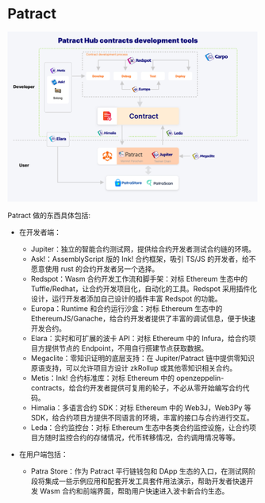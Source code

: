 # Patract

![overview](./imgs/overview.jpg)

Patract 做的东西具体包括:

* 在开发者端：

    * Jupiter：独立的智能合约测试网，提供给合约开发者测试合约链的环境。
    * Ask!：AssemblyScript 版的 Ink! 合约框架，吸引 TS/JS 的开发者，给不愿意使用 rust 的合约开发者另一个选择。
    * Redspot：Wasm 合约开发工作流和脚手架：对标 Ethereum 生态中的 Tuffle/Redhat，让合约开发项目化，自动化的工具。Redspot 采用插件化设计，运行开发者添加自己设计的插件丰富 Redspot 的功能。
    * Europa：Runtime 和合约运行沙盒：对标 Ethereum 生态中的 EthereumJS/Ganache，给合约开发者提供了丰富的调试信息，便于快速开发合约。
    * Elara：实时和可扩展的波卡 API：对标 Ethereum 中的 Infura，给合约项目方提供节点的 Endpoint，不用自行搭建节点获取数据。
    * Megaclite：零知识证明的底层支持：在 Jupiter/Patract 链中提供零知识原语支持，可以允许项目方设计 zkRollup 或其他零知识相关合约。
    * Metis：Ink! 合约标准库：对标 Ethereum 中的 openzeppelin-contracts，给合约开发者提供可复用的轮子，不必从零开始编写合约代码。
    * Himalia：多语言合约 SDK：对标 Ethereum 中的 Web3J，Web3Py 等 SDK，给合约项目方提供不同语言的环境，丰富的接口与合约进行交互。
    * Leda：合约监控台：对标 Ethereum 生态中各类合约监控设施，让合约项目方随时监控合约的存储情况，代币转移情况，合约调用情况等等。

* 在用户端包括：

    * Patra Store：作为 Patract 平行链钱包和 DApp 生态的入口，在测试网阶段将集成一些示例应用和配套开发工具套件用法演示，帮助开发者快速开发 Wasm 合约和前端界面，帮助用户快速进入波卡新合约生态。
